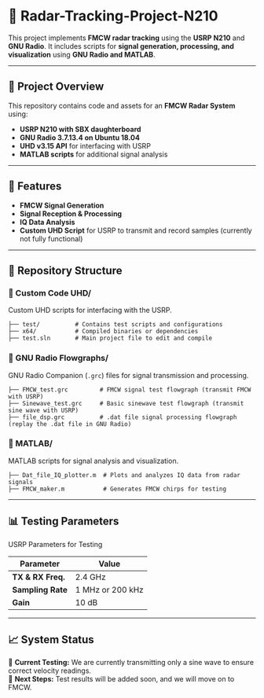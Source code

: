 # 📡 Radar-Tracking-Project-N210

This project implements **FMCW radar tracking** using the **USRP N210** and **GNU Radio**. It includes scripts for **signal generation, processing, and visualization** using **GNU Radio and MATLAB**.

---

## 🚀 Project Overview

This repository contains code and assets for an **FMCW Radar System** using:

- **USRP N210 with SBX daughterboard**
- **GNU Radio 3.7.13.4 on Ubuntu 18.04**
- **UHD v3.15 API** for interfacing with USRP
- **MATLAB scripts** for additional signal analysis

---

## 📌 Features

- **FMCW Signal Generation**
- **Signal Reception & Processing**
- **IQ Data Analysis**
- **Custom UHD Script** for USRP to transmit and record samples (currently not fully functional)

---

## 📂 Repository Structure

### 🔹 Custom Code UHD/
Custom UHD scripts for interfacing with the USRP.

```
├── test/          # Contains test scripts and configurations
├── x64/           # Compiled binaries or dependencies
├── test.sln       # Main project file to edit and compile
```

### 🔹 GNU Radio Flowgraphs/
GNU Radio Companion (`.grc`) files for signal transmission and processing.

```
├── FMCW_test.grc         # FMCW signal test flowgraph (transmit FMCW with USRP)
├── Sinewave_test.grc     # Basic sinewave test flowgraph (transmit sine wave with USRP)
├── file_dsp.grc          # .dat file signal processing flowgraph (replay the .dat file in GNU Radio)
```

### 🔹 MATLAB/
MATLAB scripts for signal analysis and visualization.

```
├── Dat_file_IQ_plotter.m  # Plots and analyzes IQ data from radar signals
├── FMCW_maker.m           # Generates FMCW chirps for testing
```

---

## 📊 Testing Parameters

USRP Parameters for Testing

| Parameter       | Value  |
|---------------|--------|
| **TX & RX Freq.** | 2.4 GHz |
| **Sampling Rate** | 1 MHz or 200 kHz |
| **Gain** | 10 dB |

---

## 📈 System Status

🔹 **Current Testing:** We are currently transmitting only a sine wave to ensure correct velocity readings.  
🔹 **Next Steps:** Test results will be added soon, and we will move on to FMCW.

